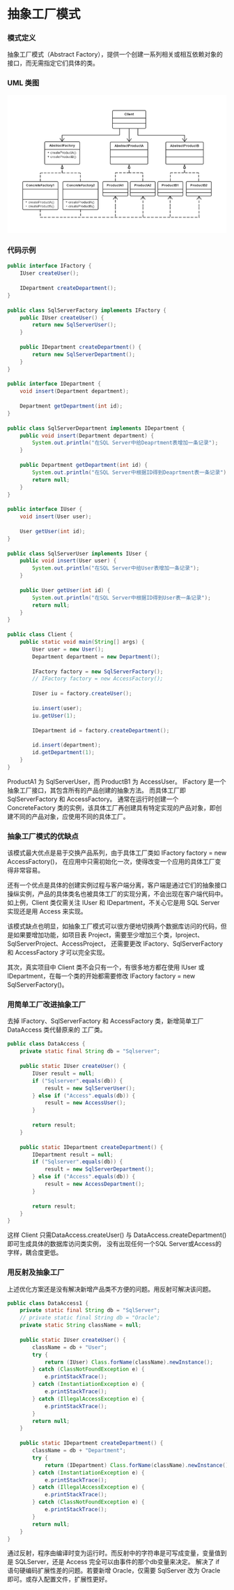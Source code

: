 抽象工厂模式
===

### 模式定义

抽象工厂模式（Abstract Factory），提供一个创建一系列相关或相互依赖对象的接口，而无需指定它们具体的类。

### UML 类图

![Alt text](img/abstractfactory.png)

### 代码示例

```java
public interface IFactory {
    IUser createUser();

    IDepartment createDepartment();
}

public class SqlServerFactory implements IFactory {
    public IUser createUser() {
        return new SqlServerUser();
    }

    public IDepartment createDepartment() {
        return new SqlServerDepartment();
    }
}

public interface IDepartment {
    void insert(Department department);

    Department getDepartment(int id);
}

public class SqlServerDepartment implements IDepartment {
    public void insert(Department department) {
        System.out.println("在SQL Server中给Deaprtment表增加一条记录");
    }

    public Department getDepartment(int id) {
        System.out.println("在SQL Server中根据ID得到Deaprtment表一条记录");
        return null;
    }
}

public interface IUser {
    void insert(User user);

    User getUser(int id);
}

public class SqlServerUser implements IUser {
    public void insert(User user) {
        System.out.println("在SQL Server中给User表增加一条记录");
    }

    public User getUser(int id) {
        System.out.println("在SQL Server中根据ID得到User表一条记录");
        return null;
    }
}

public class Client {
    public static void main(String[] args) {
        User user = new User();
        Department department = new Department();

        IFactory factory = new SqlServerFactory();
        // IFactory factory = new AccessFactory();

        IUser iu = factory.createUser();

        iu.insert(user);
        iu.getUser(1);

        IDepartment id = factory.createDepartment();

        id.insert(department);
        id.getDepartment(1);
    }
}
```

ProductA1 为 SqlServerUser，而 ProductB1 为 AccessUser。
IFactory 是一个抽象工厂接口，其包含所有的产品创建的抽象方法。
而具体工厂即 SqlServerFactory 和 AccessFactory。
通常在运行时创建一个 ConcreteFactory 类的实例，该具体工厂再创建具有特定实现的产品对象，即创建不同的产品对象，应使用不同的具体工厂。

### 抽象工厂模式的优缺点

该模式最大优点是易于交换产品系列，由于具体工厂类如 IFactory factory = new AccessFactory()，
在应用中只需初始化一次，使得改变一个应用的具体工厂变得非常容易。

还有一个优点是具体的创建实例过程与客户端分离，客户端是通过它们的抽象接口操纵实例，产品的具体类名也被具体工厂的实现分离，不会出现在客户端代码中。
如上例，Client 类仅需关注 IUser 和 IDepartment，不关心它是用 SQL Server 实现还是用 Access 来实现。

该模式缺点也明显，如抽象工厂模式可以很方便地切换两个数据库访问的代码，但是如果要增加功能，如项目表 Project，需要至少增加三个类，Iproject、SqlServerProject、AccessProject，
还需要更改 IFactory、SqlServerFactory 和 AccessFactory 才可以完全实现。

其次，真实项目中 Client 类不会只有一个，有很多地方都在使用 IUser 或 IDepartment，在每一个类的开始都需要修改 IFactory factory = new SqlServerFactory()。

### 用简单工厂改进抽象工厂

去掉 IFactory、SqlServerFactory 和 AccessFactory 类，新增简单工厂 DataAccess 类代替原来的 工厂类。

```java
public class DataAccess {
    private static final String db = "Sqlserver";

    public static IUser createUser() {
        IUser result = null;
        if ("Sqlserver".equals(db)) {
            result = new SqlServerUser();
        } else if ("Access".equals(db)) {
            result = new AccessUser();
        }

        return result;
    }

    public static IDepartment createDepartment() {
        IDepartment result = null;
        if ("Sqlserver".equals(db)) {
            result = new SqlServerDepartment();
        } else if ("Access".equals(db)) {
            result = new AccessDepartment();
        }

        return result;
    }
}
```

这样 Client 只需DataAccess.createUser() 与 DataAccess.createDepartment()即可生成具体的数据库访问类实例，
没有出现任何一个SQL Server或Access的字样，耦合度更低。

### 用反射及抽象工厂

上述优化方案还是没有解决新增产品类不方便的问题。用反射可解决该问题。

```java
public class DataAccess1 {
    private static final String db = "SqlServer";
    // private static final String db = "Oracle";
    private static String className = null;

    public static IUser createUser() {
        className = db + "User";
        try {
            return (IUser) Class.forName(className).newInstance();
        } catch (ClassNotFoundException e) {
            e.printStackTrace();
        } catch (InstantiationException e) {
            e.printStackTrace();
        } catch (IllegalAccessException e) {
            e.printStackTrace();
        }
        return null;
    }

    public static IDepartment createDepartment() {
        className = db + "Department";
        try {
            return (IDepartment) Class.forName(className).newInstance();
        } catch (InstantiationException e) {
            e.printStackTrace();
        } catch (IllegalAccessException e) {
            e.printStackTrace();
        } catch (ClassNotFoundException e) {
            e.printStackTrace();
        }
        return null;
    }
}
```

通过反射，程序由编译时变为运行时。而反射中的字符串是可写成变量，变量值到是 SQLServer，还是 Access 完全可以由事件的那个db变量来决定。
解决了 if 语句硬编码扩展性差的问题。若要新增 Oracle，仅需要 SqlServer 改为 Oracle 即可。或存入配置文件，扩展性更好。
